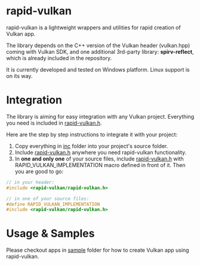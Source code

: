 # rapid-vulkan
rapid-vulkan is a lightweight wrappers and utilities for rapid creation of Vulkan app.

The library depends on the C++ version of the Vulkan header (vulkan.hpp) coming with Vulkan SDK, and one additional 3rd-party library: **spirv-reflect**, which is already included in the repository.

It is currently developed and tested on Windows platform. Linux support is on its way.

# Integration
The library is aiming for easy integration with any Vulkan project. Everything you need is included in [rapid-vulkan.h](inc/rapid-vulkan/rapid-vulkan.h).

Here are the step by step instructions to integrate it with your project:

1. Copy everything in [inc](inc) folder into your project's source folder.
2. Include [rapid-vulkan.h](inc/rapid-vulkan/rapid-vulkan.h) anywhere you need rapid-vulkan functionality.
3. In **one and only one** of your source files, include [rapid-vulkan.h](inc/rapid-vulkan/rapid-vulkan.h) with RAPID_VULKAN_IMPLEMENTATION macro defined in front of it. Then you are good to go:

```c
// in your header:
#include <rapid-vulkan/rapid-vulkan.h>

// in one of your source files:
#define RAPID_VULKAN_IMPLEMENTATION
#include <rapid-vulkan/rapid-vulkan.h>
```

# Usage & Samples
Please checkout apps in [sample](dev/sample) folder for how to create Vulkan app using rapid-vulkan.